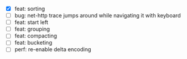 - [x] feat: sorting
- [ ] bug: net-http trace jumps around while navigating it with keyboard
- [ ] feat: start left
- [ ] feat: grouping
- [ ] feat: compacting
- [ ] feat: bucketing
- [ ] perf: re-enable delta encoding
